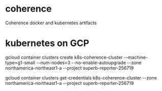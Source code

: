 # coherence
Coherence docker and kubernetes artifacts


# kubernetes on GCP
gcloud container clusters create k8s-coherence-cluster --machine-type=g1-small --num-nodes=3 --no-enable-autoupgrade --zone northamerica-northeast1-a --project superb-reporter-256719

gcloud container clusters get-credentials k8s-coherence-cluster --zone northamerica-northeast1-a --project superb-reporter-256719 

